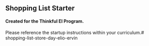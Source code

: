 ## Shopping List Starter

#### Created for the Thinkful EI Program.

Please reference the startup instructions within your curriculum.# shopping-list-store-day-elio-ervin
